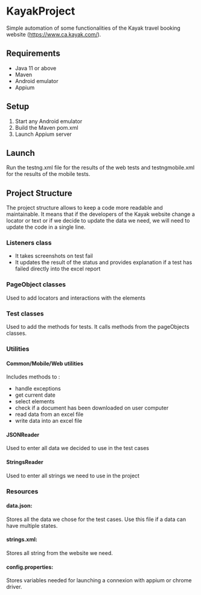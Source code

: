 # KayakProject

Simple automation of some functionalities of the Kayak travel booking website (https://www.ca.kayak.com/).

## Requirements
- Java 11 or above
- Maven
- Android emulator
- Appium

## Setup
1. Start any Android emulator
2. Build the Maven pom.xml
3. Launch Appium server

## Launch
Run the testng.xml file for the results of the web tests and testngmobile.xml for the results of the mobile tests.

## Project Structure
The project structure allows to keep a code more readable and maintainable.
It means that if the developers of the Kayak website change a locator or text or if we decide to update the data we need, we will need to update the code in a single line.

### Listeners class
- It takes screenshots on test fail
- It updates the result of the status and provides explanation if a test has failed directly into the excel report

### PageObject classes
Used to add locators and interactions with the elements

### Test classes
Used to add the methods for tests. It calls methods from the pageObjects classes.

### Utilities
#### Common/Mobile/Web utilities
Includes methods to : 
- handle exceptions
- get current date
- select elements 
- check if a document has been downloaded on user computer
- read data from an excel file
- write data into an excel file

#### JSONReader
Used to enter all data we decided to use in the test cases

#### StringsReader
Used to enter all strings we need to use in the project

### Resources
#### data.json:
Stores all the data we chose for the test cases.
Use this file if a data can have multiple states.

#### strings.xml:
Stores all string from the website we need.

#### config.properties:
Stores variables needed for launching a connexion with appium or chrome driver.